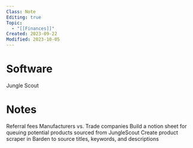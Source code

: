```yaml
---
Class: Note
Editing: true
Topic:
  - "[[Finances]]"
Created: 2023-09-22
Modified: 2023-10-05
---
```


# Software

Jungle Scout

# Notes

Referral fees
Manufacturers vs. Trade companies
Build a notion sheet for queuing potential products sourced from JungleScout
Create product scraper in Barden to source titles, keywords, and descriptions
